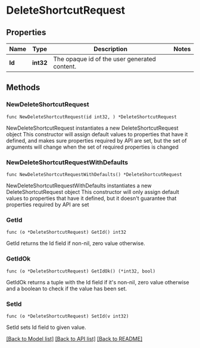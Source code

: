 # DeleteShortcutRequest

## Properties

Name | Type | Description | Notes
------------ | ------------- | ------------- | -------------
**Id** | **int32** | The opaque id of the user generated content. | 

## Methods

### NewDeleteShortcutRequest

`func NewDeleteShortcutRequest(id int32, ) *DeleteShortcutRequest`

NewDeleteShortcutRequest instantiates a new DeleteShortcutRequest object
This constructor will assign default values to properties that have it defined,
and makes sure properties required by API are set, but the set of arguments
will change when the set of required properties is changed

### NewDeleteShortcutRequestWithDefaults

`func NewDeleteShortcutRequestWithDefaults() *DeleteShortcutRequest`

NewDeleteShortcutRequestWithDefaults instantiates a new DeleteShortcutRequest object
This constructor will only assign default values to properties that have it defined,
but it doesn't guarantee that properties required by API are set

### GetId

`func (o *DeleteShortcutRequest) GetId() int32`

GetId returns the Id field if non-nil, zero value otherwise.

### GetIdOk

`func (o *DeleteShortcutRequest) GetIdOk() (*int32, bool)`

GetIdOk returns a tuple with the Id field if it's non-nil, zero value otherwise
and a boolean to check if the value has been set.

### SetId

`func (o *DeleteShortcutRequest) SetId(v int32)`

SetId sets Id field to given value.



[[Back to Model list]](../README.md#documentation-for-models) [[Back to API list]](../README.md#documentation-for-api-endpoints) [[Back to README]](../README.md)


